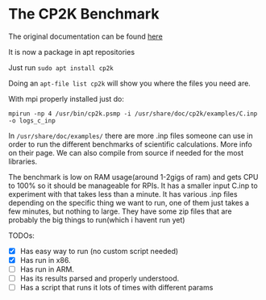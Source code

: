 # The CP2K Benchmark

The original documentation can be found [here](https://repository.prace-ri.eu/git/UEABS/ueabs/-/tree/master/cp2k?ref_type=heads)

It is now a package in apt repositories

Just run `sudo apt install cp2k`

Doing an `apt-file list cp2k` will show you where the files you need are.

With mpi properly installed just do:

`mpirun -np 4 /usr/bin/cp2k.psmp -i /usr/share/doc/cp2k/examples/C.inp -o logs_c_inp`

In `/usr/share/doc/examples/` there are more .inp files someone can use in order to run the different benchmarks of scientific calculations. More info on their page. We can also compile from source if needed for the most libraries.

The benchmark is low on RAM usage(around 1-2gigs of ram) and gets CPU to 100% so it should be manageable for RPIs.
It has a smaller input C.inp to experiment with that takes less than a minute.
It has various .inp files depending on the specific thing we want to run, one of them just takes a few minutes, but nothing to large. They have some zip files that are probably the big things to run(which i havent run yet)


TODOs:
- [x] Has easy way to run (no custom script needed)
- [x] Has run in x86.
- [ ] Has run in ARM.
- [ ] Has its results parsed and properly understood.
- [ ] Has a script that runs it lots of times with different params
